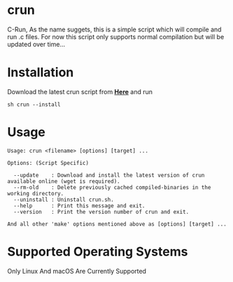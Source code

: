 # crun
C-Run,
As the name suggets, this is a simple script which will compile and run .c files. For now this script only supports normal compilation but will be updated over time...
# Installation
Download the latest crun script from [**Here**](https://github.com/xxrishikcooIN/crun/releases) and run 
```
sh crun --install
```
# Usage
```
Usage: crun <filename> [options] [target] ...

Options: (Script Specific)

  --update    : Download and install the latest version of crun available online (wget is required).
  --rm-old    : Delete previously cached compiled-binaries in the working directory.
  --uninstall : Uninstall crun.sh.
  --help      : Print this message and exit.
  --version   : Print the version number of crun and exit.

And all other 'make' options mentioned above as [options] [target] ...
```
# Supported Operating Systems
Only Linux And macOS Are Currently Supported
